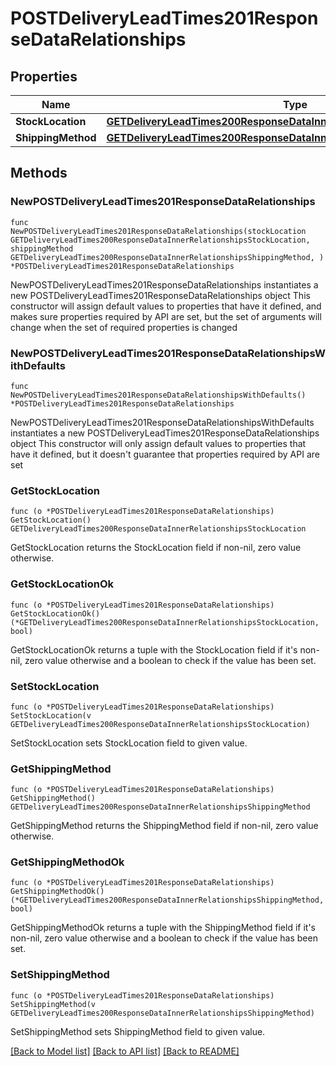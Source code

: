# POSTDeliveryLeadTimes201ResponseDataRelationships

## Properties

Name | Type | Description | Notes
------------ | ------------- | ------------- | -------------
**StockLocation** | [**GETDeliveryLeadTimes200ResponseDataInnerRelationshipsStockLocation**](GETDeliveryLeadTimes200ResponseDataInnerRelationshipsStockLocation.md) |  | 
**ShippingMethod** | [**GETDeliveryLeadTimes200ResponseDataInnerRelationshipsShippingMethod**](GETDeliveryLeadTimes200ResponseDataInnerRelationshipsShippingMethod.md) |  | 

## Methods

### NewPOSTDeliveryLeadTimes201ResponseDataRelationships

`func NewPOSTDeliveryLeadTimes201ResponseDataRelationships(stockLocation GETDeliveryLeadTimes200ResponseDataInnerRelationshipsStockLocation, shippingMethod GETDeliveryLeadTimes200ResponseDataInnerRelationshipsShippingMethod, ) *POSTDeliveryLeadTimes201ResponseDataRelationships`

NewPOSTDeliveryLeadTimes201ResponseDataRelationships instantiates a new POSTDeliveryLeadTimes201ResponseDataRelationships object
This constructor will assign default values to properties that have it defined,
and makes sure properties required by API are set, but the set of arguments
will change when the set of required properties is changed

### NewPOSTDeliveryLeadTimes201ResponseDataRelationshipsWithDefaults

`func NewPOSTDeliveryLeadTimes201ResponseDataRelationshipsWithDefaults() *POSTDeliveryLeadTimes201ResponseDataRelationships`

NewPOSTDeliveryLeadTimes201ResponseDataRelationshipsWithDefaults instantiates a new POSTDeliveryLeadTimes201ResponseDataRelationships object
This constructor will only assign default values to properties that have it defined,
but it doesn't guarantee that properties required by API are set

### GetStockLocation

`func (o *POSTDeliveryLeadTimes201ResponseDataRelationships) GetStockLocation() GETDeliveryLeadTimes200ResponseDataInnerRelationshipsStockLocation`

GetStockLocation returns the StockLocation field if non-nil, zero value otherwise.

### GetStockLocationOk

`func (o *POSTDeliveryLeadTimes201ResponseDataRelationships) GetStockLocationOk() (*GETDeliveryLeadTimes200ResponseDataInnerRelationshipsStockLocation, bool)`

GetStockLocationOk returns a tuple with the StockLocation field if it's non-nil, zero value otherwise
and a boolean to check if the value has been set.

### SetStockLocation

`func (o *POSTDeliveryLeadTimes201ResponseDataRelationships) SetStockLocation(v GETDeliveryLeadTimes200ResponseDataInnerRelationshipsStockLocation)`

SetStockLocation sets StockLocation field to given value.


### GetShippingMethod

`func (o *POSTDeliveryLeadTimes201ResponseDataRelationships) GetShippingMethod() GETDeliveryLeadTimes200ResponseDataInnerRelationshipsShippingMethod`

GetShippingMethod returns the ShippingMethod field if non-nil, zero value otherwise.

### GetShippingMethodOk

`func (o *POSTDeliveryLeadTimes201ResponseDataRelationships) GetShippingMethodOk() (*GETDeliveryLeadTimes200ResponseDataInnerRelationshipsShippingMethod, bool)`

GetShippingMethodOk returns a tuple with the ShippingMethod field if it's non-nil, zero value otherwise
and a boolean to check if the value has been set.

### SetShippingMethod

`func (o *POSTDeliveryLeadTimes201ResponseDataRelationships) SetShippingMethod(v GETDeliveryLeadTimes200ResponseDataInnerRelationshipsShippingMethod)`

SetShippingMethod sets ShippingMethod field to given value.



[[Back to Model list]](../README.md#documentation-for-models) [[Back to API list]](../README.md#documentation-for-api-endpoints) [[Back to README]](../README.md)


